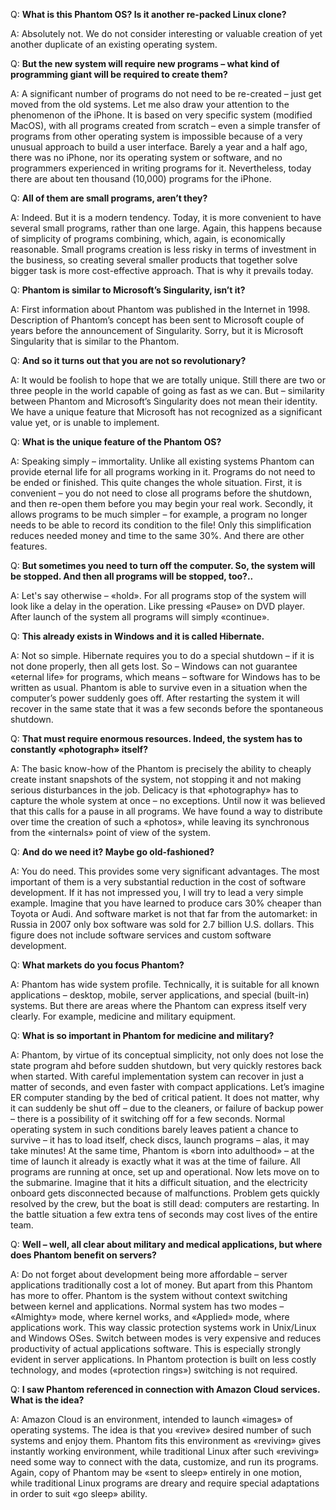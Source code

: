 Q: **What is this Phantom OS? Is it another re-packed Linux clone?**

A: Absolutely not. We do not consider interesting or valuable creation of yet another duplicate of an existing operating system.

Q: **But the new system will require new programs – what kind of programming giant will be required to create them?**

A: A significant number of programs do not need to be re-created – just get moved from the old systems. Let me also draw your attention to the phenomenon of the iPhone. It is based on very specific system (modified MacOS), with all programs created from scratch – even a simple transfer of programs from other operating system is impossible because of a very unusual approach to build a user interface. Barely a year and a half ago, there was no iPhone, nor its operating system or software, and no programmers experienced in writing programs for it. Nevertheless, today there are about ten thousand (10,000) programs for the iPhone.

Q: **All of them are small programs, aren’t they?**

A: Indeed. But it is a modern tendency. Today, it is more convenient to have several small programs, rather than one large. Again, this happens because of simplicity of programs combining, which, again, is economically reasonable. Small programs creation is less risky in terms of investment in the business, so creating several smaller products that together solve bigger task is more cost-effective approach. That is why it prevails today.

Q: **Phantom is similar to Microsoft’s Singularity, isn’t it?**

A: First information about Phantom was published in the Internet in 1998. Description of Phantom’s concept has been sent to Microsoft couple of years before the announcement of Singularity. Sorry, but it is Microsoft Singularity that is similar to the Phantom.

Q: **And so it turns out that you are not so revolutionary?**

A: It would be foolish to hope that we are totally unique. Still there are two or three people in the world capable of going as fast as we can. But – similarity between Phantom and Microsoft’s Singularity does not mean their identity. We have a unique feature that Microsoft has not recognized as a significant value yet, or is unable to implement.

Q: **What is the unique feature of the Phantom OS?**

A: Speaking simply – immortality. Unlike all existing systems Phantom can provide eternal life for all programs working in it. Programs do not need to be ended or finished. This quite changes the whole situation. First, it is convenient – you do not need to close all programs before the shutdown, and then re-open them before you may begin your real work. Secondly, it allows programs to be much simpler – for example, a program no longer needs to be able to record its condition to the file! Only this simplification reduces needed money and time to the same 30%. And there are other features.

Q: **But sometimes you need to turn off the computer. So, the system will be stopped. And then all programs will be stopped, too?..**

A: Let's say otherwise – «hold». For all programs stop of the system will look like a delay in the operation. Like pressing «Pause» on DVD player. After launch of the system all programs will simply «continue».

Q: **This already exists in Windows and it is called Hibernate.**

A: Not so simple. Hibernate requires you to do a special shutdown – if it is not done properly, then all gets lost. So – Windows can not guarantee «eternal life» for programs, which means – software for Windows has to be written as usual. Phantom is able to survive even in a situation when the computer’s power suddenly goes off. After restarting the system it will recover in the same state that it was a few seconds before the spontaneous shutdown.

Q: **That must require enormous resources. Indeed, the system has to constantly «photograph» itself?**

A: The basic know-how of the Phantom is precisely the ability to cheaply create instant snapshots of the system, not stopping it and not making serious disturbances in the job. Delicacy is that «photography» has to capture the whole system at once – no exceptions. Until now it was believed that this calls for a pause in all programs. We have found a way to distribute over time the creation of such a «photos», while leaving its synchronous from the «internals» point of view of the system.

Q: **And do we need it? Maybe go old-fashioned?**

A: You do need. This provides some very significant advantages. The most important of them is a very substantial reduction in the cost of software development. If it has not impressed you, I will try to lead a very simple example. Imagine that you have learned to produce cars 30% cheaper than Toyota or Audi. And software market is not that far from the automarket: in Russia in 2007 only box software was sold for 2.7 billion U.S. dollars. This figure does not include software services and custom software development.

Q: **What markets do you focus Phantom?**

A: Phantom has wide system profile. Technically, it is suitable for all known applications – desktop, mobile, server applications, and special (built-in) systems. But there are areas where the Phantom can express itself very clearly. For example, medicine and military equipment.

Q: **What is so important in Phantom for medicine and military?**

A: Phantom, by virtue of its conceptual simplicity, not only does not lose the state program ahd before sudden shutdown, but very quickly restores back when started. With careful implementation system can recover in just a matter of seconds, and even faster with compact applications. Let’s imagine ER computer standing by the bed of critical patient. It does not matter, why it can suddenly be shut off – due to the cleaners, or failure of backup power – there is a possibility of it switching off for a few seconds. Normal operating system in such conditions barely leaves patient a chance to survive – it has to load itself, check discs, launch programs – alas, it may take minutes! At the same time, Phantom is «born into adulthood» – at the time of launch it already is exactly what it was at the time of failure. All programs are running at once, set up and operational. Now lets move on to the submarine. Imagine that it hits a difficult situation, and the electricity onboard gets disconnected because of malfunctions. Problem gets quickly resolved by the crew, but the boat is still dead: computers are restarting. In the battle situation a few extra tens of seconds may cost lives of the entire team.

Q: **Well – well, all clear about military and medical applications, but where does Phantom benefit on servers?**

A: Do not forget about development being more affordable – server applications traditionally cost a lot of money. But apart from this Phantom has more to offer. Phantom is the system without context switching between kernel and applications. Normal system has two modes – «Almighty» mode, where kernel works, and «Applied» mode, where applications work. This way classic protection systems work in Unix/Linux and Windows OSes. Switch between modes is very expensive and reduces productivity of actual applications software. This is especially strongly evident in server applications. In Phantom protection is built on less costly technology, and modes («protection rings») switching is not required.

Q: **I saw Phantom referenced in connection with Amazon Cloud services. What is the idea?**

A: Amazon Cloud is an environment, intended to launch «images» of operating systems. The idea is that you «revive» desired number of such systems and enjoy them. Phantom fits this environment as «reviving» gives instantly working environment, while traditional Linux after such «reviving» need some way to connect with the data, customize, and run its programs. Again, copy of Phantom may be «sent to sleep» entirely in one motion, while traditional Linux programs are dreary and require special adaptations in order to suit «go sleep» ability.
